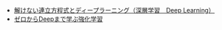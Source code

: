 - [解けない連立方程式とディープラーニング（深層学習　Deep Learning）](http://www.fward.net/archives/2126)
- [ゼロからDeepまで学ぶ強化学習](http://qiita.com/icoxfog417/items/242439ecd1a477ece312)
